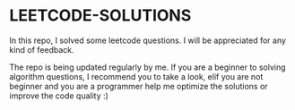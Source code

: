 # LEETCODE-SOLUTIONS
In this repo, I solved some leetcode questions. I will be appreciated for any kind of feedback.

The repo is being updated regularly by me. If you are a beginner to solving algorithm questions, I recommend you to take a look, elif you are not beginner and you are 
a programmer help me optimize the solutions or improve the code quality :)
